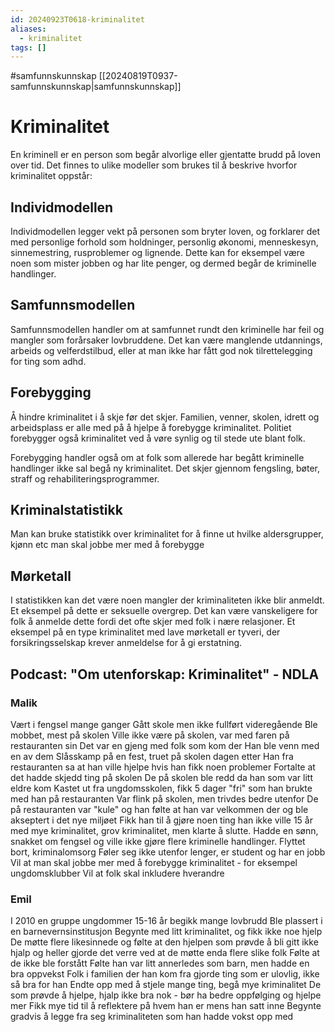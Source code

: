 ```yaml
---
id: 20240923T0618-kriminalitet
aliases:
  - kriminalitet
tags: []
---
```


#samfunnskunnskap [[20240819T0937-samfunnskunnskap|samfunnskunnskap]]

# Kriminalitet

En kriminell er en person som begår alvorlige eller gjentatte brudd på loven over tid. Det finnes to ulike modeller som brukes til å beskrive hvorfor kriminalitet oppstår:

## Individmodellen

Individmodellen legger vekt på personen som bryter loven, og forklarer det med personlige forhold som holdninger, personlig økonomi, menneskesyn, sinnemestring, rusproblemer og lignende. Dette kan for eksempel være noen som mister jobben og har lite penger, og dermed begår de kriminelle handlinger.

## Samfunnsmodellen

Samfunnsmodellen handler om at samfunnet rundt den kriminelle har feil og mangler som forårsaker lovbruddene. Det kan være manglende utdannings, arbeids og velferdstilbud, eller at man ikke har fått god nok tilrettelegging for ting som adhd.

## Forebygging

Å hindre kriminalitet i å skje før det skjer. Familien, venner, skolen, idrett og arbeidsplass er alle med på å hjelpe å forebygge kriminalitet. Politiet forebygger også kriminalitet ved å vøre synlig og til stede ute blant folk.

Forebygging handler også om at folk som allerede har begått kriminelle handlinger ikke sal begå ny kriminalitet. Det skjer gjennom fengsling, bøter, straff og rehabiliteringsprogrammer.

## Kriminalstatistikk

Man kan bruke statistikk over kriminalitet for å finne ut hvilke aldersgrupper, kjønn etc man skal jobbe mer med å forebygge

## Mørketall

I statistikken kan det være noen mangler der kriminaliteten ikke blir anmeldt. Et eksempel på dette er seksuelle overgrep. Det kan være vanskeligere for folk å anmelde dette fordi det ofte skjer med folk i nære relasjoner. Et eksempel på en type kriminalitet med lave mørketall er tyveri, der forsikringsselskap krever anmeldelse for å gi erstatning.

## Podcast: "Om utenforskap: Kriminalitet" - NDLA

### Malik

Vært i fengsel mange ganger
Gått skole men ikke fullført videregående
Ble mobbet, mest på skolen
Ville ikke være på skolen, var med faren på restauranten sin
Det var en gjeng med folk som kom der
Han ble venn med en av dem
Slåsskamp på en fest, truet på skolen dagen etter
Han fra restauranten sa at han ville hjelpe hvis han fikk noen problemer
Fortalte at det hadde skjedd ting på skolen
De på skolen ble redd da han som var litt eldre kom
Kastet ut fra ungdomsskolen, fikk 5 dager "fri" som han brukte med han på restauranten
Var flink på skolen, men trivdes bedre utenfor
De på restauranten var "kule" og han følte at han var velkommen der og ble akseptert i det nye miljøet
Fikk han til å gjøre noen ting han ikke ville
15 år med mye kriminalitet, grov kriminalitet, men klarte å slutte. Hadde en sønn, snakket om fengsel og ville ikke gjøre flere kriminelle handlinger.
Flyttet bort, kriminalomsorg
Føler seg ikke utenfor lenger, er student og har en jobb
Vil at man skal jobbe mer med å forebygge kriminalitet - for eksempel ungdomsklubber
Vil at folk skal inkludere hverandre

### Emil

I 2010 en gruppe ungdommer 15-16 år begikk mange lovbrudd
Ble plassert i en barnevernsinstitusjon
Begynte med litt kriminalitet, og fikk ikke noe hjelp
De møtte flere likesinnede og følte at den hjelpen som prøvde å bli gitt ikke hjalp og heller gjorde det verre ved at de møtte enda flere slike folk
Følte at de ikke ble forstått
Følte han var litt annerledes som barn, men hadde en bra oppvekst
Folk i familien der han kom fra gjorde ting som er ulovlig, ikke så bra for han
Endte opp med å stjele mange ting, begå mye kriminalitet
De som prøvde å hjelpe, hjalp ikke bra nok - bør ha bedre oppfølging og hjelpe mer
Fikk mye tid til å reflektere på hvem han er mens han satt inne
Begynte gradvis å legge fra seg kriminaliteten som han hadde vokst opp med
